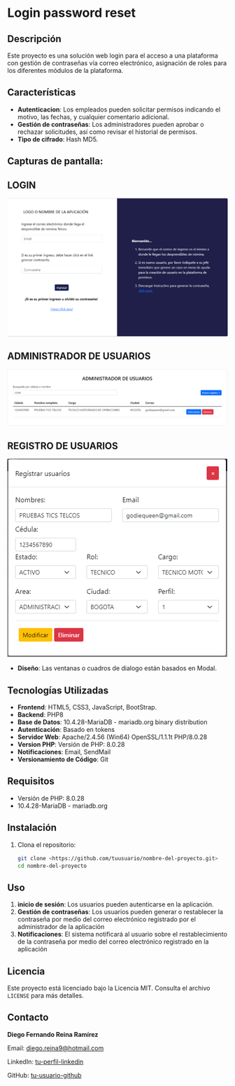 # Login password reset

## Descripción

Este proyecto es una solución web login para el acceso a una plataforma con gestión de contraseñas vía correo electrónico, asignación de roles para los diferentes módulos de la plataforma.

## Características

- **Autenticacion**: Los empleados pueden solicitar permisos indicando el motivo, las fechas, y cualquier comentario adicional.
- **Gestión de contraseñas**: Los administradores pueden aprobar o rechazar solicitudes, así como revisar el historial de permisos.
- **Tipo de cifrado**: Hash MD5.

## Capturas de pantalla:

## LOGIN
![alt text](Login.png) 

## ADMINISTRADOR DE USUARIOS
![alt text](image-9.png) 

## REGISTRO DE USUARIOS
![alt text](image-11.png)

- **Diseño**: Las ventanas o cuadros de dialogo están basados en Modal.

## Tecnologías Utilizadas

- **Frontend**: HTML5, CSS3, JavaScript, BootStrap.
- **Backend**: PHP8
- **Base de Datos**: 10.4.28-MariaDB - mariadb.org binary distribution
- **Autenticación**: Basado en tokens
- **Servidor Web**: Apache/2.4.56 (Win64) OpenSSL/1.1.1t PHP/8.0.28
- **Version PHP**: Versión de PHP: 8.0.28
- **Notificaciones**: Email, SendMail
- **Versionamiento de Código**: Git

## Requisitos

- Versión de PHP: 8.0.28
- 10.4.28-MariaDB - mariadb.org

## Instalación

1. Clona el repositorio:

   ```bash
   git clone <https://github.com/tuusuario/nombre-del-proyecto.git>
   cd nombre-del-proyecto

## Uso

1. **inicio de sesión**: Los usuarios pueden autenticarse en la aplicación.
2. **Gestión de contraseñas**: Los usuarios pueden generar o restablecer la contraseña por medio del correo electrónico registrado por el administrador de la aplicación 
3. **Notificaciones**: El sistema notificará al usuario sobre el restablecimiento de la contraseña por medio del correo electrónico registrado en la aplicación


## Licencia

Este proyecto está licenciado bajo la Licencia MIT. Consulta el archivo `LICENSE` para más detalles.

## Contacto

**Diego Fernando Reina Ramírez**

Email: [diego.reina9@hotmail.com](mailto:diego.reina9@hotmail.com)

LinkedIn: [tu-perfil-linkedin](https://linkedin.com/in/tu-perfil-linkedin)

GitHub: [tu-usuario-github](https://github.com/tu-usuario-github)

